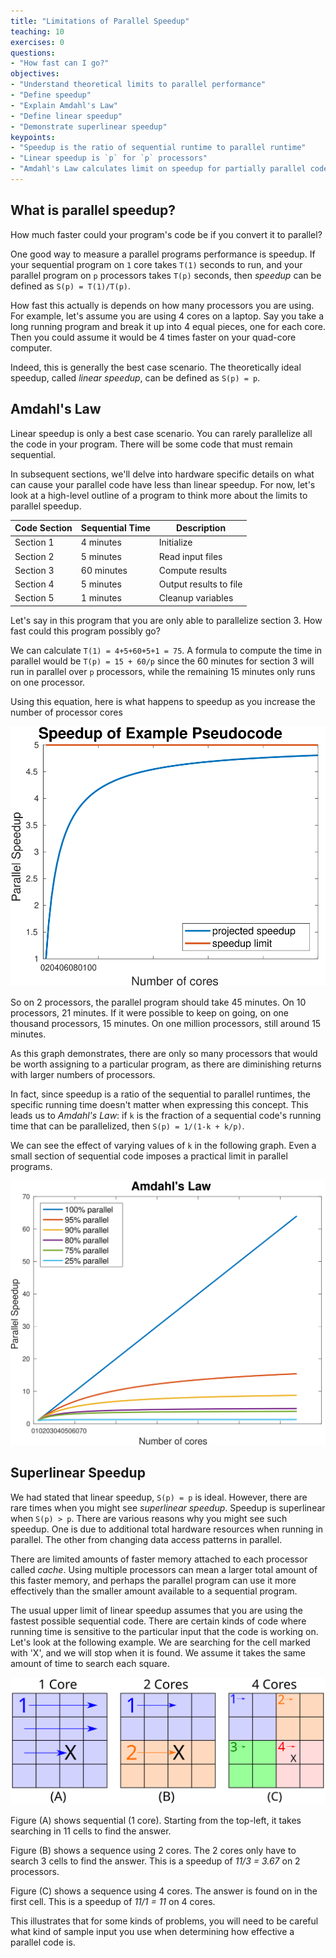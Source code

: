 ```yaml
---
title: "Limitations of Parallel Speedup"
teaching: 10
exercises: 0
questions:
- "How fast can I go?"
objectives:
- "Understand theoretical limits to parallel performance"
- "Define speedup"
- "Explain Amdahl's Law"
- "Define linear speedup"
- "Demonstrate superlinear speedup"
keypoints:
- "Speedup is the ratio of sequential runtime to parallel runtime"
- "Linear speedup is `p` for `p` processors"
- "Amdahl's Law calculates limit on speedup for partially parallel code"
---
```


## What is parallel speedup?

How much faster could your program's code be if you convert it to parallel?

One good way to measure a parallel programs performance is speedup.  If your sequential program on `1` core takes `T(1)` seconds to run, and your parallel program on `p` processors takes `T(p)` seconds, then *speedup* can be defined as `S(p) = T(1)/T(p)`.

How fast this actually is depends on how many processors you are using.  For example, let's assume you are using 4 cores on a laptop.  Say you take a long running program and break it up into 4 equal pieces, one for each core.  Then you could assume it would be 4 times faster on your quad-core computer.

Indeed, this is generally the best case scenario.  The theoretically ideal speedup, called *linear speedup*, can be defined as `S(p) = p`.

## Amdahl's Law

Linear speedup is only a best case scenario.  You can rarely parallelize all the code in your program.  There will be some code that must remain sequential.

In subsequent sections, we'll delve into hardware specific details on what can cause your parallel code have less than linear speedup.  For now, let's look at a high-level outline of a program to think more about the limits to parallel speedup.

| Code Section | Sequential Time | Description |
| --- | --- | --- |
| Section 1 | 4 minutes | Initialize |
| Section 2 | 5 minutes | Read input files |
| Section 3 | 60 minutes | Compute results |
| Section 4 | 5 minutes | Output results to file |
| Section 5 | 1 minutes | Cleanup variables |

Let's say in this program that you are only able to parallelize section 3.  How fast could this program possibly go?

We can calculate `T(1) = 4+5+60+5+1 = 75`.  A formula to compute the time in parallel would be `T(p) = 15 + 60/p` since the 60 minutes for section 3 will run in parallel over `p` processors, while the remaining 15 minutes only runs on one processor.

Using this equation, here is what happens to speedup as you increase the number of processor cores

![Pseudocode Speedup Limit](../fig/speedup.svg)

So on 2 processors, the parallel program should take 45 minutes.  On 10 processors, 21 minutes.  If it were possible to keep on going, on one thousand processors, 15 minutes.  On one million processors, still around 15 minutes.

As this graph demonstrates, there are only so many processors that would be worth assigning to a particular program, as there are diminishing returns with larger numbers of processors.

In fact, since speedup is a ratio of the sequential to parallel runtimes, the specific running time doesn't matter when expressing this concept.  This leads us to *Amdahl's Law*: if `k` is the fraction of a sequential code's running time that can be parallelized, then `S(p) = 1/(1-k + k/p)`.

We can see the effect of varying values of `k` in the following graph.  Even a small section of sequential code imposes a practical limit in parallel programs.

![Illustration of Amdahl's Law](../fig/amdahl.svg)

## Superlinear Speedup

We had stated that linear speedup, `S(p) = p` is ideal.  However, there are rare times when you might see *superlinear speedup*.  Speedup is superlinear when `S(p) > p`. There are various reasons why you might see such speedup.  One is due to additional total hardware resources when running in parallel.  The other from changing data access patterns in parallel.

There are limited amounts of faster memory attached to each processor called *cache*. Using multiple processors can mean a larger total amount of this faster memory, and perhaps the parallel program can use it more effectively than the smaller amount available to a sequential program.

The usual upper limit of linear speedup assumes that you are using the fastest possible sequential code.  There are certain kinds of code where running time is sensitive to the particular input that the code is working on. Let's look at the following example.  We are searching for the cell marked with 'X', and we will stop when it is found.  We assume it takes the same amount of time to search each square.

![Superlinear speedup example](../fig/superlinear_all.svg)

Figure (A) shows sequential (1 core).  Starting from the top-left, it takes searching in 11 cells to find the answer.

Figure (B) shows a sequence using 2 cores.  The 2 cores only have to search 3 cells to find the answer.  This is a speedup of *11/3 = 3.67* on 2 processors.

Figure (C) shows a sequence using 4 cores.  The answer is found on in the first cell.  This is a speedup of *11/1 = 11* on 4 cores.

This illustrates that for some kinds of problems, you will need to be careful what kind of sample input you use when determining how effective a parallel code is.
